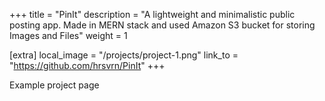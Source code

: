 +++
title = "PinIt"
description = "A lightweight and minimalistic public posting app. Made in MERN stack and used Amazon S3 bucket for storing Images and Files"
weight = 1

[extra]
local_image = "/projects/project-1.png"
link_to = "https://github.com/hrsvrn/PinIt"
+++

Example project page